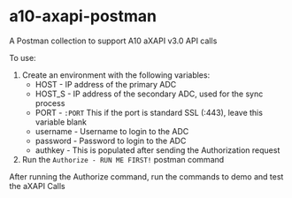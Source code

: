 # a10-axapi-postman
A Postman collection to support A10 aXAPI v3.0 API calls

To use:
1. Create an environment with the following variables:
   - HOST - IP address of the primary ADC
   - HOST_S - IP address of the secondary ADC, used for the sync process
   - PORT - `:PORT` This if the port is standard SSL (:443), leave this variable blank
   - username - Username to login to the ADC  
   - password - Password to login to the ADC
   - authkey - This is populated after sending the Authorization request
1. Run the `Authorize - RUN ME FIRST!` postman command

After running the Authorize command, run the commands to demo and test the aXAPI Calls
